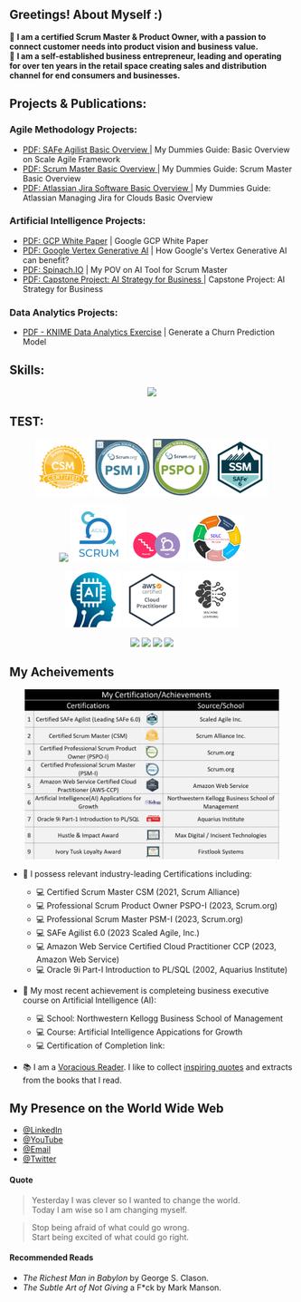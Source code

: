 
## Greetings! About Myself :)

:man: **I am a certified Scrum Master & Product Owner, with a passion to connect customer needs into product vision and business value.** <br />
:man: **I am a self-established business entrepreneur, leading and operating for over ten years in the retail space creating sales and distribution channel for end consumers and businesses.** <br />

## Projects & Publications:
### Agile Methodology Projects:
- <a href = "https://github.com/devangmaniar/devangmaniar/blob/main/mypdffiles/SAFe_Agilist_My_DummyGuide.pdf"> PDF: SAFe Agilist Basic Overview </a> | My Dummies Guide: Basic Overview on Scale Agile Framework 
- <a href = "https://github.com/devangmaniar/devangmaniar/blob/main/mypdffiles/ScrumMaster_My_DummyGuide.pdf"> PDF: Scrum Master Basic Overview </a> | My Dummies Guide: Scrum Master Basic Overview
- <a href = "https://github.com/devangmaniar/devangmaniar/blob/main/mypdffiles/Jira_Projects_for_Cloud_My_DummyGuide.pdf"> PDF: Atlassian Jira Software Basic Overview </a> | My Dummies Guide: Atlassian Managing Jira for Clouds Basic Overview

### Artificial Intelligence Projects:
- <a href = "https://github.com/devangmaniar/devangmaniar/blob/main/mypdffiles/WhitePaper_GCP_LookerImplentation.pdf"> PDF: GCP White Paper</a> | Google GCP White Paper 
- <a href = "https://github.com/devangmaniar/devangmaniar/blob/main/mypdffiles/WhitePaper_GCP_GenerativeAI_VertexAI.pdf"> PDF: Google Vertex Generative AI</a> | How Google's Vertex Generative AI can benefit?  
- <a href = "https://github.com/devangmaniar/devangmaniar/blob/main/mypdffiles/Spinach_AITool_ScrumMaster.pdf"> PDF: Spinach.IO</a> | My POV on AI Tool for Scrum Master
- <a href = "https://github.com/devangmaniar/devangmaniar/blob/main/mypdffiles/FinalCapstone_AI_Strategy_To_CEO.pdf"> PDF: Capstone Project: AI Strategy for Business </a> | Capstone Project: AI Strategy for Business

### Data Analytics Projects:
- <a href = "https://github.com/devangmaniar/devangmaniar/blob/main/mypdffiles/KNIME_DataAnalytics_Churn_Prediction_Model_Exercise.pdf"> PDF - KNIME Data Analytics Exercise</a> | Generate a Churn Prediction Model

## Skills:

<p align="center">
  <a href="https://skillicons.dev">
    <img src="https://skillicons.dev/icons?i=aws,github,py,mysql,azure,discord,instagram,linkedin&theme=light&perline=12" />
  </a>
</p>

## TEST:
<p align="center">
  <img src="https://github.com/devangmaniar/devangmaniar/blob/main/myimages/myskills/csm_logo_white.png" width="100" />
  <img src="https://github.com/devangmaniar/devangmaniar/blob/main/myimages/myskills/psm1_logo.png" width="100" />  
  <img src="https://github.com/devangmaniar/devangmaniar/blob/main/myimages/myskills/pspo1.png" width="100" />
  <img src="https://github.com/devangmaniar/devangmaniar/blob/main/myimages/myskills/safe_logo_white.png" width="100" />
</p>

<p align="center">  
  <img src="https://github.com/devangmaniar/devangmaniar/blob/main/myimages/myskills/jira_logo_white.png" width="100" />
  <img src="https://github.com/devangmaniar/devangmaniar/blob/main/myimages/myskills/scrum_logo.png" width="100" />
  <img src="https://github.com/devangmaniar/devangmaniar/blob/main/myimages/myskills/waterfall_logo.png" width="100" />
  <img src="https://github.com/devangmaniar/devangmaniar/blob/main/myimages/myskills/sldc_logo.png" width="100" />  
</p>

<p align="center">
  <img src="https://github.com/devangmaniar/devangmaniar/blob/main/myimages/myskills/ai_logo.png" width="100" height="100" />
  <img src="https://github.com/devangmaniar/devangmaniar/blob/main/myimages/myskills/amazoncloud_logo.png" width="100" height="100" />
  <img src="https://github.com/devangmaniar/devangmaniar/blob/main/myimages/myskills/machinelearning_logo.png" width="100" height="100" />  
</p> 

<p align="center">
  <img src="https://github.com/devangmaniar/devangmaniar/blob/main/myimages/myskills/??" width="100" />
  <img src="https://github.com/devangmaniar/devangmaniar/blob/main/myimages/myskills/??" width="100" />
  <img src="https://github.com/devangmaniar/devangmaniar/blob/main/myimages/myskills/??" width="100" />
  <img src="https://github.com/devangmaniar/devangmaniar/blob/main/myimages/myskills/??" width="100" />
</p>

## My Acheivements
<p align="center">
  <img src="https://github.com/devangmaniar/devangmaniar/blob/main/myimages/My_List_of_Certifications_Image.jpg?raw=true" width="450" height="300" alt="My Certifications & Achievements"/>
</p>

- :toolbox: I possess relevant industry-leading Certifications including: 
  - 💻 Certified Scrum Master CSM (2021, Scrum Alliance)
  - 💻 Professional Scrum Product Owner PSPO-I (2023, Scrum.org)
  - 💻 Professional Scrum Master PSM-I (2023, Scrum.org)
  - 💻 SAFe Agilist 6.0 (2023 Scaled Agile, Inc.)
  - 💻 Amazon Web Service Certified Cloud Practitioner CCP (2023, Amazon Web Service)
  - 💻 Oracle 9i Part-I Introduction to PL/SQL (2002, Aquarius Institute)
 
- :toolbox: My most recent achievement is completeing business executive course on Artificial Intelligence (AI): 
  - 💻 School: Northwestern Kellogg Business School of Management 
  - 💻 Course: Artificial Intelligence Appications for Growth
  - 💻 Certification of Completion link:  
 
-  📚 I am a [Voracious Reader](#recommended-reads). I like to collect [inspiring quotes](#quote) and extracts from the books that I read.

## My Presence on the World Wide Web

- [@LinkedIn](https://www.linkedin.com/in/devang-maniar)
- [@YouTube](https://youtu.be/hxjpGLSSMZo)
- [@Email](mailto:devangmaniar@gmail.com)
- [@Twitter](https://twitter.com/DaveManny3649)

#### Quote

<blockquote> 
  Yesterday I was clever so I wanted to change the world. <br />
  Today I am wise so I am changing myself. </blockquote>
<blockquote> 
  Stop being afraid of what could go wrong. <br />
  Start being excited of what could go right.
</blockquote>

#### Recommended Reads

-   _The Richest Man in Babylon_ by George S. Clason.
-   _The Subtle Art of Not Giving_ a F\*ck by Mark Manson.
